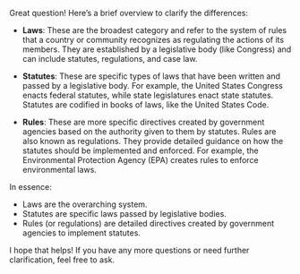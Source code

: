 Great question! Here’s a brief overview to clarify the differences:

- **Laws**: These are the broadest category and refer to the system of rules that a country or community recognizes as regulating the actions of its members. They are established by a legislative body (like Congress) and can include statutes, regulations, and case law.

- **Statutes**: These are specific types of laws that have been written and passed by a legislative body. For example, the United States Congress enacts federal statutes, while state legislatures enact state statutes. Statutes are codified in books of laws, like the United States Code.

- **Rules**: These are more specific directives created by government agencies based on the authority given to them by statutes. Rules are also known as regulations. They provide detailed guidance on how the statutes should be implemented and enforced. For example, the Environmental Protection Agency (EPA) creates rules to enforce environmental laws.

In essence:
- Laws are the overarching system.
- Statutes are specific laws passed by legislative bodies.
- Rules (or regulations) are detailed directives created by government agencies to implement statutes.

I hope that helps! If you have any more questions or need further clarification, feel free to ask.
